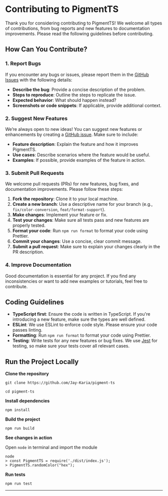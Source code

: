 # Contributing to PigmentTS

Thank you for considering contributing to PigmentTS! We welcome all types of contributions, from bug reports and new features to documentation improvements. Please read the following guidelines before contributing.

## How Can You Contribute?

### 1. Report Bugs
If you encounter any bugs or issues, please report them in the [GitHub Issues](https://github.com/Jay-Karia/pigment-ts/issues) with the following details:
- **Describe the bug**: Provide a concise description of the problem.
- **Steps to reproduce**: Outline the steps to replicate the issue.
- **Expected behavior**: What should happen instead?
- **Screenshots or code snippets**: If applicable, provide additional context.

### 2. Suggest New Features
We’re always open to new ideas! You can suggest new features or enhancements by creating a [GitHub issue](https://github.com/Jay-Karia/pigment-ts/issues). Make sure to include:
- **Feature description**: Explain the feature and how it improves PigmentTS.
- **Use cases**: Describe scenarios where the feature would be useful.
- **Examples**: If possible, provide examples of the feature in action.

### 3. Submit Pull Requests
We welcome pull requests (PRs) for new features, bug fixes, and documentation improvements. Please follow these steps:
1. **Fork the repository**: Clone it to your local machine.
2. **Create a new branch**: Use a descriptive name for your branch (e.g., `fix/color-conversion`, `feat/format-support`).
3. **Make changes**: Implement your feature or fix.
4. **Test your changes**: Make sure all tests pass and new features are properly tested.
5. **Format your code**: Run `npm run format` to format your code using Prettier.
6. **Commit your changes**: Use a concise, clear commit message.
7. **Submit a pull request**: Make sure to explain your changes clearly in the PR description.

### 4. Improve Documentation
Good documentation is essential for any project. If you find any inconsistencies or want to add new examples or tutorials, feel free to contribute.

## Coding Guidelines

- **TypeScript first**: Ensure the code is written in TypeScript. If you're introducing a new feature, make sure the types are well defined.
- **ESLint**: We use ESLint to enforce code style. Please ensure your code passes linting.
- **Formatting**: Run `npm run format` to format your code using Prettier.
- **Testing**: Write tests for any new features or bug fixes. We use [Jest](https://jestjs.io/) for testing, so make sure your tests cover all relevant cases.

## Run the Project Locally

**Clone the repository**

```shell
git clone https://github.com/Jay-Karia/pigment-ts
```

```shell
cd pigment-ts
```

**Install dependencies**

```shell
npm install
```

**Build the project**

```shell
npm run build
```

**See changes in action**

Open `node` in terminal and import the module

```shell
node
> const PigmentTS = require('./dist/index.js');
> PigmentTS.randomColor("hex");
```

**Run tests**

```shell
npm run test
```

---